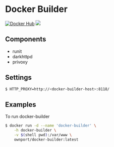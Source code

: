 # Docker Builder

[![Docker Hub](https://img.shields.io/badge/docker-ready-blue.svg)](https://registry.hub.docker.com/u/ownport/docker-builder/)
[![](https://badge.imagelayers.io/ownport/docker-builder:latest.svg)](https://imagelayers.io/?images=ownport/docker-builder:latest)

## Components

- runit
- darkhttpd
- privoxy

## Settings

```sh
$ HTTP_PROXY=http://<docker-builder-host>:8118/
```

## Examples

To run docker-builder 

```sh
$ docker run -d --name 'docker-builder' \
	-h docker-builder \
	-v $(shell pwd):/var/www \
	ownport/docker-builder:latest
```
